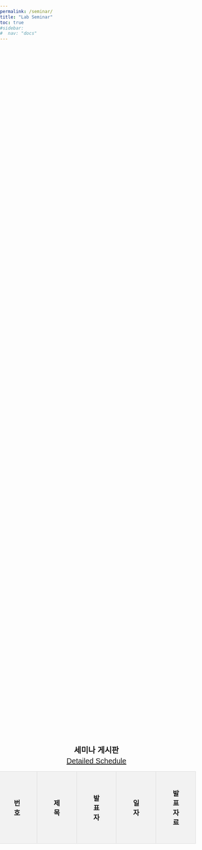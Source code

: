 ```yaml
---
permalink: /seminar/
title: "Lab Seminar"
toc: true
#sidebar:
#  nav: "docs"
---
```

<html lang="ko">
<head>
    <meta charset="UTF-8">
    <meta name="viewport" content="width=device-width, initial-scale=1.0">
    <title>동적 게시판</title>
    <style>
        body {
            font-family: Arial, sans-serif;
            margin: 0;
            padding: 0;
            box-sizing: border-box;
        }
        .container {
            width: 100%;
            height: 100vh;
            display: flex;
            flex-direction: column;
            align-items: center;
            justify-content: center;
            padding: 10px;
        }
        .title {
            margin-right: 20px;
            flex-shrink: 0;
        }
        h2 {
            text-align: center;
            margin-bottom: 5px;
        }
        table {
            display: table;
            width: 100%;
            border-collapse: collapse;
            margin-bottom: 10px;
        }
        th, td {
            border: 1px solid #ddd;
            padding: 45px;  /* Increased padding for larger table cells */
            text-align: center;
            font-size: 1.15em
        }
        th {
            background-color: #f2f2f2;
        }
        tr:nth-child(even) {
            background-color: #f9f9f9;
        }
        tr:hover {
            background-color: #ddd;
        }
        .pagination {
            display: flex;
            justify-content: center;
        }
        .pagination a {
            margin: 0 5px;
            padding: 8px 16px;
            text-decoration: none;
            color: #333;
            border: 1px solid #ddd;
            border-radius: 4px;
        }
        .pagination a:hover {
            background-color: #ddd;
        }
        .pagination a.active {
            background-color: #4CAF50;
            color: white;
        }
    </style>
</head>
<body>

<div class="container">
    <h2>세미나 게시판</h2>
    <a href="https://docs.google.com/spreadsheets/d/185NpCONNMIqbyIvxQU0irysh03vPG_l-aXJYuZb7Kuo/edit?usp=sharing" style="float: right; font-size: 20px;">Detailed Schedule</a>
    <table>
        <thead>
            <tr>
                <th>번호</th>
                <th>제목</th>
                <th>발표자</th>
                <th>일자</th>
                <th>발표자료</th>
            </tr>
        </thead>
        <tbody id="table-body">
        </tbody>
    </table>
    <div class="pagination" id="pagination">
    </div>
</div>

<script>
        var jsonp = function(url)
        {
            var script = window.document.createElement('script');
            script.async = true;
            script.src = url;
            script.onerror = function()
            {
                alert('Can not access JSONP file.')
            };
            var done = false;
            script.onload = script.onreadystatechange = function()
            {
                if (!done && (!this.readyState || this.readyState === 'loaded' || this.readyState === 'complete'))
                {
                    done = true;
                    script.onload = script.onreadystatechange = null;
                    if (script.parentNode)
                    {
                        return script.parentNode.removeChild(script);
                    }
                }
            };
            window.document.getElementsByTagName('head')[0].appendChild(script);
        };
        
        // Example
        
        var my_callback = function(data)
        {
            var values = [];
            var num = 1;
            var rows = data.table.rows;
            for(var key in rows)
            {
                if (rows[key].c[2].v == 'Completed')
                {
                    if (rows[key].c[5].v != 'Private')
                    {
                        if (!rows[key].c[1]) {var title = 'None'}
                        else {var title = rows[key].c[1].v}

                        if (!rows[key].c[3]) {var presentor = 'None'}
                        else {var presentor = rows[key].c[3].v}

                        if (!rows[key].c[4]) {var position = 'None'}
                        else {var position = rows[key].c[4].v}

                        if (!rows[key].c[6]) {var date = 'None'}
                        else {var date = rows[key].c[6].f}

                        if (!rows[key].c[7]) {var link = 'None'}
                        else {var link = rows[key].c[7].v}
                        
                        values.push(
                            { 
                            '번호': rows.length - num, 
                             '제목': title, 
                             '발표자': presentor +' (' + position + ')'", 
                            '일자': date, 
                            '자료': link,
                            }
                        );
                    }
                }
                num++;
            }
            
            const rowsPerPage = 4; // 페이지 당 표시할 행 수
            let currentPage = 1; // 현재 페이지
    
            function displayTable(page) {
                const tableBody = document.getElementById('table-body');
                tableBody.innerHTML = ''; // 테이블 내용 비우기
    
                const start = (page - 1) * rowsPerPage;
                const end = start + rowsPerPage;
                const paginatedData = values.slice(start, end);
    
                paginatedData.forEach(row => {
                    const tr = document.createElement('tr');
                    tr.innerHTML = `
                        <td>${row.번호}</td>
                        <td>${row.제목}</td>
                        <td>${row.발표자}</td>
                        <td>${row.일자}</td>
                        <td><a href="${row.자료}" target="_blank">Link</a></td>
                    `;
                    tableBody.appendChild(tr);
                });
            }
    
            // 초기 테이블과 페이지네이션 표시
            displayTable(currentPage);
        }
    
        var query = function (sql, callback) {
            var url = 'https://spreadsheets.google.com/a/google.com/tq?',
                params = {
                    key: '185NpCONNMIqbyIvxQU0irysh03vPG_l-aXJYuZb7Kuo',
                    tq: encodeURIComponent(sql),
                    tqx: 'responseHandler:' + callback
                },
                qs = [];
            for (var key in params) {
                qs.push(key + '=' + params[key]);
            }
            url += qs.join('&');
            return jsonp(url);
        }
    
        query('select *', 'my_callback');

        function displayPagination() {
            const pagination = document.getElementById('pagination');
            pagination.innerHTML = ''; // 페이지네이션 내용 비우기
    
            const pageCount = Math.ceil(data.length / rowsPerPage);
    
            for (let i = 1; i <= pageCount; i++) {
                const a = document.createElement('a');
                a.href = '#';
                a.innerText = i;
                if (i === currentPage) {
                    a.classList.add('active');
                }
                a.addEventListener('click', (e) => {
                    e.preventDefault();
                    currentPage = i;
                    displayTable(currentPage);
                    updatePagination();
                });
                pagination.appendChild(a);
                }
            }
    
            function updatePagination() {
                const links = document.querySelectorAll('.pagination a');
                links.forEach(link => {
                    link.classList.remove('active');
                    if (parseInt(link.innerText) === currentPage) {
                        link.classList.add('active');
                    }
                });
            }
            displayPagination(); 
    </script>
</body>
</html>
